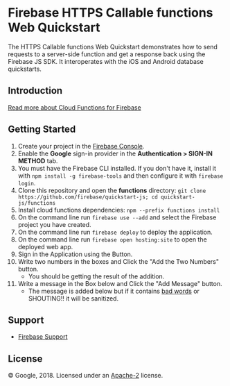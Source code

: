 Firebase HTTPS Callable functions Web Quickstart
================================================

The HTTPS Callable functions Web Quickstart demonstrates how to send requests to a server-side function and get a response back using the Firebase JS SDK. It interoperates with the iOS and Android database quickstarts.


Introduction
------------

[Read more about Cloud Functions for Firebase](https://firebase.google.com/docs/functions/)


Getting Started
---------------

 1. Create your project in the [Firebase Console](https://console.firebase.google.com).
 2. Enable the **Google** sign-in provider in the **Authentication > SIGN-IN METHOD** tab.
 3. You must have the Firebase CLI installed. If you don't have it, install it with `npm install -g firebase-tools` and then configure it with `firebase login`.
 4. Clone this repository and open the **functions** directory: `git clone https://github.com/firebase/quickstart-js; cd quickstart-js/functions`
 5. Install cloud functions dependencies: `npm --prefix functions install`
 6. On the command line run `firebase use --add` and select the Firebase project you have created.
 7. On the command line run `firebase deploy` to deploy the application.
 8. On the command line run `firebase open hosting:site` to open the deployed web app.
 9. Sign in the Application using the Button.
 10. Write two numbers in the boxes and Click the "Add the Two Numbers" button.
      - You should be getting the result of the addition.
 11. Write a message in the Box below and Click the "Add Message" button.
      - The message is added below but if it contains [bad words](https://github.com/web-mech/badwords-list) or SHOUTING!! it will be sanitized.


Support
-------

- [Firebase Support](https://firebase.google.com/support/)


License
-------

© Google, 2018. Licensed under an [Apache-2](../LICENSE) license.
